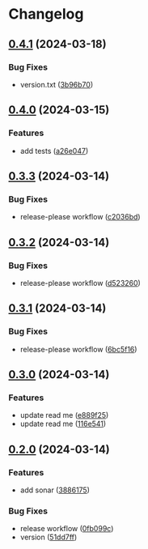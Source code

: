 # Changelog

## [0.4.1](https://github.com/rudderlabs/rudder-kafka-sink-connector/compare/v0.4.0...v0.4.1) (2024-03-18)


### Bug Fixes

* version.txt ([3b96b70](https://github.com/rudderlabs/rudder-kafka-sink-connector/commit/3b96b708469b4d78d65f5d8fb922ca489f930bdc))

## [0.4.0](https://github.com/rudderlabs/rudder-kafka-sink-connector/compare/v0.3.3...v0.4.0) (2024-03-15)


### Features

* add tests ([a26e047](https://github.com/rudderlabs/rudder-kafka-sink-connector/commit/a26e0477cc7490191c8ff0472cdd8de46657e40e))

## [0.3.3](https://github.com/rudderlabs/rudder-kafka-sink-connector/compare/v0.3.2...v0.3.3) (2024-03-14)


### Bug Fixes

* release-please workflow ([c2036bd](https://github.com/rudderlabs/rudder-kafka-sink-connector/commit/c2036bdd111608988ad094b54e2afb66e3788268))

## [0.3.2](https://github.com/rudderlabs/rudder-kafka-sink-connector/compare/v0.3.1...v0.3.2) (2024-03-14)


### Bug Fixes

* release-please workflow ([d523260](https://github.com/rudderlabs/rudder-kafka-sink-connector/commit/d5232601e45d090d28be181a2adada904ec019d6))

## [0.3.1](https://github.com/rudderlabs/rudder-kafka-sink-connector/compare/v0.3.0...v0.3.1) (2024-03-14)


### Bug Fixes

* release-please workflow ([6bc5f16](https://github.com/rudderlabs/rudder-kafka-sink-connector/commit/6bc5f16a3ada231aed6f3efd79a9e312999fbf09))

## [0.3.0](https://github.com/rudderlabs/rudder-kafka-sink-connector/compare/v0.2.0...v0.3.0) (2024-03-14)


### Features

* update read me ([e889f25](https://github.com/rudderlabs/rudder-kafka-sink-connector/commit/e889f25360a41365528d601321705ea62a213d3d))
* update read me ([116e541](https://github.com/rudderlabs/rudder-kafka-sink-connector/commit/116e5410705ae62d21aa3175a74553b7139979ea))

## [0.2.0](https://github.com/rudderlabs/rudder-kafka-sink-connector/compare/v0.1.0...v0.2.0) (2024-03-14)


### Features

* add sonar ([3886175](https://github.com/rudderlabs/rudder-kafka-sink-connector/commit/3886175c17e95d78cbf094126bdb95bbb017f8d0))


### Bug Fixes

* release workflow ([0fb099c](https://github.com/rudderlabs/rudder-kafka-sink-connector/commit/0fb099c814aef2988a3ae6e99d2e17a6eeb12593))
* version ([51dd7ff](https://github.com/rudderlabs/rudder-kafka-sink-connector/commit/51dd7ff714bbdc8db7b97b1a0730ce07749f1238))
